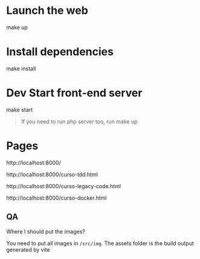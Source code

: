 # Launch the web
make up

# Install dependencies
make install

# Dev Start front-end server
make start

> If you need to run php server too, run make up

# Pages

http://localhost:8000/

http://localhost:8000/curso-tdd.html

http://localhost:8000/curso-legacy-code.html

http://localhost:8000/curso-docker.html


## QA

Where I should put the images?

You need to put all images in `/src/img`. The assets folder is the build output generated by vite
